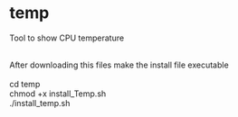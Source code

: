 # temp

Tool to show CPU temperature<br /><br />

After downloading this files make the install file executable<br />
<br /> cd temp<br />
chmod +x install_Temp.sh<br />
./install_temp.sh
